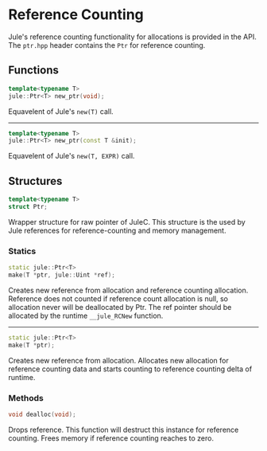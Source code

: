 # Reference Counting

Jule's reference counting functionality for allocations is provided in the API. The `ptr.hpp` header contains the `Ptr` for reference counting.

## Functions

```cpp
template<typename T>
jule::Ptr<T> new_ptr(void);
```
Equavelent of Jule's `new(T)` call.

---

```cpp
template<typename T>
jule::Ptr<T> new_ptr(const T &init);
```

Equavelent of Jule's `new(T, EXPR)` call.

## Structures

```cpp
template<typename T>
struct Ptr;
```

Wrapper structure for raw pointer of JuleC. This structure is the used by Jule references for reference-counting and memory management.

### Statics

```cpp
static jule::Ptr<T>
make(T *ptr, jule::Uint *ref);
```
Creates new reference from allocation and reference counting allocation. Reference does not counted if reference count allocation is null, so allocation never will be deallocated by Ptr. The ref pointer should be allocated by the runtime `__jule_RCNew` function.

---

```cpp
static jule::Ptr<T>
make(T *ptr);
```
Creates new reference from allocation. Allocates new allocation for reference counting data and starts counting to reference counting delta of runtime.

### Methods

```cpp
void dealloc(void);
```
Drops reference. This function will destruct this instance for reference counting. Frees memory if reference counting reaches to zero.

